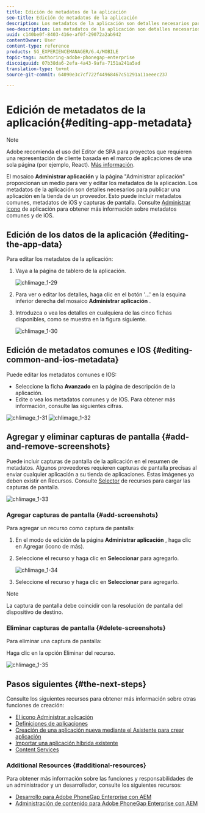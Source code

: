 ```yaml
---
title: Edición de metadatos de la aplicación
seo-title: Edición de metadatos de la aplicación
description: Los metadatos de la aplicación son detalles necesarios para publicar una aplicación en la tienda de un proveedor. Siga esta página para obtener información sobre la edición de datos de la aplicación.
seo-description: Los metadatos de la aplicación son detalles necesarios para publicar una aplicación en la tienda de un proveedor. Siga esta página para obtener información sobre la edición de datos de la aplicación.
uuid: c140be0f-8403-416e-af0f-29072a2ab942
contentOwner: User
content-type: reference
products: SG_EXPERIENCEMANAGER/6.4/MOBILE
topic-tags: authoring-adobe-phonegap-enterprise
discoiquuid: 07b38da6-2efa-4a43-9afa-7151a241a5ad
translation-type: tm+mt
source-git-commit: 64090e3c7cf722f44968467c51291a11aeeec237

---
```



# Edición de metadatos de la aplicación{#editing-app-metadata}

>[!NOTE]
>
>Adobe recomienda el uso del Editor de SPA para proyectos que requieren una representación de cliente basada en el marco de aplicaciones de una sola página (por ejemplo, React). [Más información](/help/sites-developing/spa-overview.md).

El mosaico **Administrar aplicación** y la página &quot;Administrar aplicación&quot; proporcionan un medio para ver y editar los metadatos de la aplicación. Los metadatos de la aplicación son detalles necesarios para publicar una aplicación en la tienda de un proveedor. Esto puede incluir metadatos comunes, metadatos de iOS y capturas de pantalla. Consulte [Administrar icono](/help/mobile/phonegap-app-details-tile.md) de aplicación para obtener más información sobre metadatos comunes y de iOS.

## Edición de los datos de la aplicación {#editing-the-app-data}

Para editar los metadatos de la aplicación:

1. Vaya a la página de tablero de la aplicación.

   ![chlimage_1-29](assets/chlimage_1-29.png)

1. Para ver o editar los detalles, haga clic en el botón &#39;...&#39; en la esquina inferior derecha del mosaico **Administrar aplicación** .

1. Introduzca o vea los detalles en cualquiera de las cinco fichas disponibles, como se muestra en la figura siguiente.

   ![chlimage_1-30](assets/chlimage_1-30.png)

## Edición de metadatos comunes e IOS {#editing-common-and-ios-metadata}

Puede editar los metadatos comunes e IOS:

* Seleccione la ficha **Avanzado** en la página de descripción de la aplicación.
* Edite o vea los metadatos comunes y de IOS. Para obtener más información, consulte las siguientes cifras.

![chlimage_1-31](assets/chlimage_1-31.png) ![chlimage_1-32](assets/chlimage_1-32.png)

## Agregar y eliminar capturas de pantalla {#add-and-remove-screenshots}

Puede incluir capturas de pantalla de la aplicación en el resumen de metadatos. Algunos proveedores requieren capturas de pantalla precisas al enviar cualquier aplicación a su tienda de aplicaciones. Estas imágenes ya deben existir en Recursos. Consulte [Selector](/help/assets/asset-selector.md) de recursos para cargar las capturas de pantalla.

![chlimage_1-33](assets/chlimage_1-33.png)

### Agregar capturas de pantalla {#add-screenshots}

Para agregar un recurso como captura de pantalla:

1. En el modo de edición de la página **Administrar aplicación** , haga clic en Agregar (icono de más).
1. Seleccione el recurso y haga clic en **Seleccionar** para agregarlo.

   ![chlimage_1-34](assets/chlimage_1-34.png)

1. Seleccione el recurso y haga clic en **Seleccionar** para agregarlo.

>[!NOTE]
>
>La captura de pantalla debe coincidir con la resolución de pantalla del dispositivo de destino.

### Eliminar capturas de pantalla {#delete-screenshots}

Para eliminar una captura de pantalla:

Haga clic en la opción Eliminar del recurso.

![chlimage_1-35](assets/chlimage_1-35.png)

## Pasos siguientes {#the-next-steps}

Consulte los siguientes recursos para obtener más información sobre otras funciones de creación:

* [El icono Administrar aplicación](/help/mobile/phonegap-app-details-tile.md)
* [Definiciones de aplicaciones](/help/mobile/phonegap-app-definitions.md)
* [Creación de una aplicación nueva mediante el Asistente para crear aplicación](/help/mobile/phonegap-create-new-app.md)
* [Importar una aplicación híbrida existente](/help/mobile/phonegap-adding-content-to-imported-app.md)
* [Content Services](/help/mobile/develop-content-as-a-service.md)

### Additional Resources {#additional-resources}

Para obtener más información sobre las funciones y responsabilidades de un administrador y un desarrollador, consulte los siguientes recursos:

* [Desarrollo para Adobe PhoneGap Enterprise con AEM](/help/mobile/developing-in-phonegap.md)
* [Administración de contenido para Adobe PhoneGap Enterprise con AEM](/help/mobile/administer-phonegap.md)
